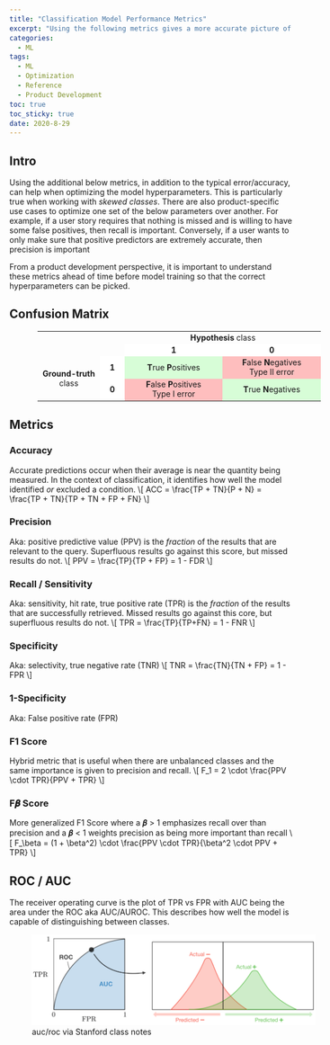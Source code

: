 ```yaml
---
title: "Classification Model Performance Metrics" 
excerpt: "Using the following metrics gives a more accurate picture of model performance"
categories:
  - ML
tags:
  - ML
  - Optimization
  - Reference
  - Product Development
toc: true
toc_sticky: true
date: 2020-8-29
---
```

<script id="MathJax-script" async src="https://cdnjs.cloudflare.com/ajax/libs/mathjax/2.7.7/MathJax.js?config=TeX-MML-AM_CHTML"></script>

## Intro
Using the additional below metrics, in addition to the typical error/accuracy, can help when optimizing the model hyperparameters. This is particularly true when working with *skewed classes*. There are also product-specific use cases to optimize one set of the below parameters over another. For example, if a user story requires that nothing is missed and is willing to have some false positives, then recall is important. Conversely, if a user wants to only make sure that positive predictors are extremely accurate, then precision is important

From a product development perspective, it is important to understand these metrics ahead of time before model training so that the correct hyperparameters can be picked.

## Confusion Matrix
<table style="margin-left: 10%">
  <colgroup>
    <col width="120px">
    <col width="50px">
    <col width="200px">
    <col width="200px">
  </colgroup>
  <tbody>
    <tr style="border-top: 0px">
      <td align="center" colspan="2" rowspan="2" style="border: 0px"></td>
      <td align="center" colspan="2" style="border: 0px"><b>Hypothesis</b> class</td>
    </tr>
    <tr style="border-top: 0px">
      <td align="center" style="background: rgba(255, 255, 255, 1);border: 0px"><b>1</b></td>
      <td align="center" style="background: rgba(255, 255, 255, 1);border: 0px"><b>0</b></td>
    </tr>
    <tr style="border-top: 0px">
      <td align="center" rowspan="2" style="border: 0px"><b>Ground-truth</b> class</td>
      <td align="center" style="background: rgba(255, 255, 255, 1);border: 0px;"><b>1</b></td>
      <td align="center" style="background: rgba(0, 255, 0, 0.15);border: 0px;"><b>T</b>rue <b>P</b>ositives</td>
      <td align="center" style="background: rgba(255, 0, 0, 0.25);border: 0px;"><b>F</b>alse <b>N</b>egatives<br>Type II
        error</td>
    </tr>
    <tr style="border-top: 0px">
      <td align="center" style="background: rgba(255, 255, 255, 1);border: 0px;"><b>0</b></td>
      <td align="center" style="background: rgba(255, 0, 0, 0.25);border: 0px;"><b>F</b>alse <b>P</b>ositives<br>Type I
        error</td>
      <td align="center" style="background: rgba(0, 255, 0, 0.15);border: 0px;"><b>T</b>rue <b>N</b>egatives</td>
    </tr>
  </tbody>
</table>


## Metrics
### Accuracy
Accurate predictions occur when their average is near the quantity being measured. In the context of classification, it identifies how well the model identified *or* excluded a condition.
\\[ ACC = \frac{TP + TN}{P + N} = \frac{TP + TN}{TP + TN + FP + FN}  \\]
### Precision
Aka: positive predictive value (PPV) is the *fraction* of the results that are relevant to the query. Superfluous results go against this score, but missed results do not.
\\[ PPV = \frac{TP}{TP + FP} = 1 - FDR \\]

### Recall / Sensitivity
Aka: sensitivity, hit rate, true positive rate (TPR) is the *fraction* of the results that are successfully retrieved. Missed results go against this core, but superfluous results do not.
\\[ TPR = \frac{TP}{TP+FN} = 1 - FNR \\]

### Specificity
Aka: selectivity, true negative rate (TNR)
\\[ TNR = \frac{TN}{TN + FP} = 1 - FPR \\]

### 1-Specificity
Aka: False positive rate (FPR)

### F1 Score
Hybrid metric that is useful when there are unbalanced classes and the same importance is given to precision and recall.
\\[ F_1 = 2 \cdot \frac{PPV \cdot TPR}{PPV + TPR} \\]

### F𝜷 Score
More generalized F1 Score where a 𝜷 > 1 emphasizes recall over than precision and a 𝜷 < 1 weights precision as being more important than recall
\\[ F_\beta = (1 + \beta^2) \cdot \frac{PPV \cdot TPR}{\beta^2 \cdot PPV + TPR} \\]

## ROC / AUC
The receiver operating curve is the plot of TPR vs FPR with AUC being the area under the ROC aka AUC/AUROC. This describes how well the model is capable of distinguishing between classes.

<figure style='width: 100%' class='align-center'>
  <a href='/assets/posts/unsorted/roc-auc-en.png'><img src='/assets/posts/unsorted/roc-auc-en.png'></a>
  <figcaption>auc/roc via Stanford class notes</figcaption>
</figure>